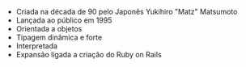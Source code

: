 - Criada na década de 90 pelo Japonês Yukihiro "Matz" Matsumoto
- Lançada ao público em 1995
- Orientada a objetos
- Tipagem dinâmica e forte
- Interpretada
- Expansão ligada a criação do Ruby on Rails